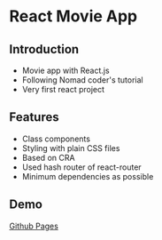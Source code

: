 # React Movie App

## Introduction

- Movie app with React.js
- Following Nomad coder's tutorial
- Very first react project

## Features

- Class components
- Styling with plain CSS files
- Based on CRA
- Used hash router of react-router
- Minimum dependencies as possible

## Demo

[Github Pages](https://thilllon.github.io/react-movie-app/)
